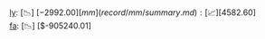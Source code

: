 [ly](record/ly/summary.md): [📉] [$-2992.00]  
[mm](record/mm/summary.md): [📈] [$4582.60]  
[fa](record/fa/summary.md): [📉] [$-905240.01]  
